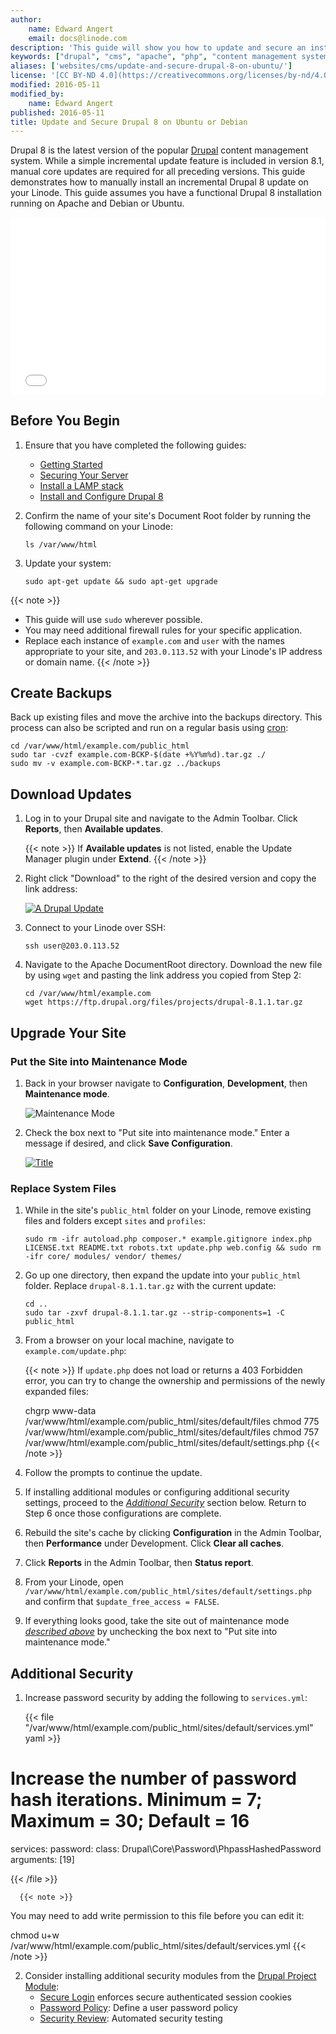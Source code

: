 ```yaml
---
author:
    name: Edward Angert
    email: docs@linode.com
description: 'This guide will show you how to update and secure an installation of Drupal 8 CMS on your Linode running Ubuntu or Debian.'
keywords: ["drupal", "cms", "apache", "php", "content management system", "drupal 8", "update"]
aliases: ['websites/cms/update-and-secure-drupal-8-on-ubuntu/']
license: '[CC BY-ND 4.0](https://creativecommons.org/licenses/by-nd/4.0)'
modified: 2016-05-11
modified_by:
    name: Edward Angert
published: 2016-05-11
title: Update and Secure Drupal 8 on Ubuntu or Debian
---
```


Drupal 8 is the latest version of the popular [Drupal](https://www.drupal.org/) content management system. While a simple incremental update feature is included in version 8.1, manual core updates are required for all preceding versions. This guide demonstrates how to manually install an incremental Drupal 8 update on your Linode. This guide assumes you have a functional Drupal 8 installation running on Apache and Debian or Ubuntu.

<div class="wistia_responsive_padding" style="padding:56.25% 0 0 0;position:relative;"><div class="wistia_responsive_wrapper" style="height:100%;left:0;position:absolute;top:0;width:100%;"><iframe src="//fast.wistia.net/embed/iframe/w7l9omoxr3?videoFoam=true" allowtransparency="true" frameborder="0" scrolling="no" class="wistia_embed" name="wistia_embed" allowfullscreen mozallowfullscreen webkitallowfullscreen oallowfullscreen msallowfullscreen width="100%" height="100%"></iframe></div></div>
<script src="//fast.wistia.net/assets/external/E-v1.js" async></script>

## Before You Begin

1.  Ensure that you have completed the following guides:

    -   [Getting Started](/docs/getting-started/)
    -   [Securing Your Server](/docs/security/securing-your-server/)
    -   [Install a LAMP stack](/docs/web-servers/lamp/lamp-on-ubuntu-14-04/)
    -   [Install and Configure Drupal 8](/docs/websites/cms/install-and-configure-drupal-8/)

2.  Confirm the name of your site's Document Root folder by running the following command on your Linode:

        ls /var/www/html

3.  Update your system:

        sudo apt-get update && sudo apt-get upgrade

{{< note >}}
- This guide will use `sudo` wherever possible.
- You may need additional firewall rules for your specific application.
- Replace each instance of `example.com` and `user` with the names appropriate to your site, and `203.0.113.52` with your Linode's IP address or domain name.
{{< /note >}}

## Create Backups

Back up existing files and move the archive into the backups directory. This process can also be scripted and run on a regular basis using [cron](/docs/tools-reference/tools/schedule-tasks-with-cron/):

    cd /var/www/html/example.com/public_html
    sudo tar -cvzf example.com-BCKP-$(date +%Y%m%d).tar.gz ./
    sudo mv -v example.com-BCKP-*.tar.gz ../backups

## Download Updates

1.  Log in to your Drupal site and navigate to the Admin Toolbar. Click **Reports**, then **Available updates**.

    {{< note >}}
If **Available updates** is not listed, enable the Update Manager plugin under **Extend**.
{{< /note >}}

2.  Right click "Download" to the right of the desired version and copy the link address:

    [![A Drupal Update](drupal-updates-download-small.png)](drupal-updates-download.png)

3.  Connect to your Linode over SSH:

        ssh user@203.0.113.52

4.  Navigate to the Apache DocumentRoot directory. Download the new file by using `wget` and pasting the link address you copied from Step 2:

        cd /var/www/html/example.com
        wget https://ftp.drupal.org/files/projects/drupal-8.1.1.tar.gz

## Upgrade Your Site

###  Put the Site into Maintenance Mode

1.  Back in your browser navigate to **Configuration**, **Development**, then **Maintenance mode**.

    ![Maintenance Mode](drupal-updates-maintenance.png)

2.  Check the box next to "Put site into maintenance mode." Enter a message if desired, and click **Save Configuration**.

    [![Title](drupal-updates-maintenance2-small.png)](drupal-updates-maintenance2.png)

### Replace System Files

1.  While in the site's `public_html` folder on your Linode, remove existing files and folders except `sites` and `profiles`:

        sudo rm -ifr autoload.php composer.* example.gitignore index.php LICENSE.txt README.txt robots.txt update.php web.config && sudo rm -ifr core/ modules/ vendor/ themes/

2.  Go up one directory, then expand the update into your `public_html` folder. Replace `drupal-8.1.1.tar.gz` with the current update:

        cd ..
        sudo tar -zxvf drupal-8.1.1.tar.gz --strip-components=1 -C public_html

3.  From a browser on your local machine, navigate to `example.com/update.php`:

    {{< note >}}
If `update.php` does not load or returns a 403 Forbidden error, you can try to change the ownership and permissions of the newly expanded files:

    chgrp www-data /var/www/html/example.com/public_html/sites/default/files
    chmod 775 /var/www/html/example.com/public_html/sites/default/files
    chmod 757 /var/www/html/example.com/public_html/sites/default/settings.php
{{< /note >}}

4.  Follow the prompts to continue the update.

5.  If installing additional modules or configuring additional security settings, proceed to the *[Additional Security](/docs/websites/cms/update-and-secure-drupal-8-on-ubuntu/#additional-security)* section below. Return to Step 6 once those configurations are complete.

6.  Rebuild the site's cache by clicking **Configuration** in the Admin Toolbar, then **Performance** under Development. Click **Clear all caches**.

7.  Click **Reports** in the Admin Toolbar, then **Status report**.

8.  From your Linode, open `/var/www/html/example.com/public_html/sites/default/settings.php` and confirm that `$update_free_access = FALSE`.

9.  If everything looks good, take the site out of maintenance mode *[described above](/docs/websites/cms/update-and-secure-drupal-8-on-ubuntu/#put-the-site-into-maintenance-mode)* by unchecking the box next to "Put site into maintenance mode."

## Additional Security

1.  Increase password security by adding the following to `services.yml`:

    {{< file "/var/www/html/example.com/public_html/sites/default/services.yml" yaml >}}
# Increase the number of password hash iterations. Minimum = 7; Maximum = 30; Default = 16
  services:
  password:
  class: Drupal\Core\Password\PhpassHashedPassword
  arguments: [19]

{{< /file >}}


      {{< note >}}
You may need to add write permission to this file before you can edit it:

chmod u+w /var/www/html/example.com/public_html/sites/default/services.yml
{{< /note >}}

2. Consider installing additional security modules from the [Drupal Project Module](https://www.drupal.org/project/project_module):
    * [Secure Login](https://www.drupal.org/project/securelogin) enforces secure authenticated session cookies
    * [Password Policy](https://www.drupal.org/project/password_policy): Define a user password policy
    * [Security Review](https://www.drupal.org/project/security_review): Automated security testing
